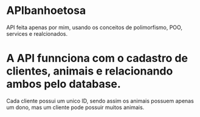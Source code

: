 # APIbanhoetosa

API feita apenas por mim, usando os conceitos de polimorfismo, POO, services e realcionados.

# A API funnciona com o cadastro de clientes, animais e relacionando ambos pelo database.

Cada cliente possui um unico ID, sendo assim os animais possuem apenas um dono, mas um cliente pode possuir muitos animais.
